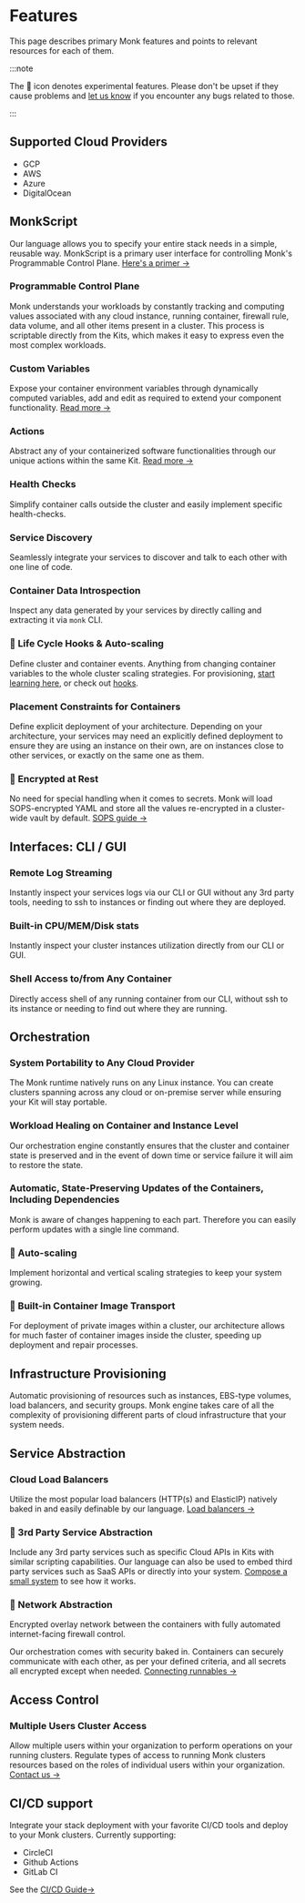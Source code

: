 # Features

This page describes primary Monk features and points to relevant resources for each of them.

:::note

The 🧪​ icon denotes experimental features. Please don't be upset if they cause problems and [let us know](support.md) if you encounter any bugs related to those.

:::

## Supported Cloud Providers

-   GCP
-   AWS
-   Azure
-   DigitalOcean

## MonkScript

Our language allows you to specify your entire stack needs in a simple, reusable way. MonkScript is a primary user interface for controlling Monk's Programmable Control Plane. [Here's a primer &#8594;
](monkscript)

### Programmable Control Plane

Monk understands your workloads by constantly tracking and computing values associated with any cloud instance, running container, firewall rule, data volume, and all other items present in a cluster. This process is scriptable directly from the Kits, which makes it easy to express even the most complex workloads.

### Custom Variables

Expose your container environment variables through dynamically computed variables, add and edit as required to extend your component functionality. [Read more &#8594;
](monkscript/yaml/runnables#variables)​

### Actions

Abstract any of your containerized software functionalities through our unique actions within the same Kit. [Read more​ &#8594;
](monkscript/yaml/runnables#actions)

### Health Checks

Simplify container calls outside the cluster and easily implement specific health-checks.

### Service Discovery

Seamlessly integrate your services to discover and talk to each other with one line of code.

### Container Data Introspection

Inspect any data generated by your services by directly calling and extracting it via `monk` CLI.

### 🧪 Life Cycle Hooks & Auto-scaling

Define cluster and container events. Anything from changing container variables to the whole cluster scaling strategies. For provisioning, [start learning here](provisioning-via-templates), or check out [hooks](hooks.md).

### Placement Constraints for Containers

Define explicit deployment of your architecture. Depending on your architecture, your services may need an explicitly defined deployment to ensure they are using an instance on their own, are on instances close to other services, or exactly on the same one as them.

### 🧪 Encrypted at Rest

No need for special handling when it comes to secrets. Monk will load SOPS-encrypted YAML and store all the values re-encrypted in a cluster-wide vault by default. [SOPS guide &#8594;
](passing-secrets.md)

## Interfaces: CLI / GUI

### Remote Log Streaming

Instantly inspect your services logs via our CLI or GUI without any 3rd party tools, needing to ssh to instances or finding out where they are deployed.

### Built-in CPU/MEM/Disk stats

Instantly inspect your cluster instances utilization directly from our CLI or GUI.

### Shell Access to/from Any Container

Directly access shell of any running container from our CLI, without ssh to its instance or needing to find out where they are running.

## Orchestration

### System Portability to Any Cloud Provider

The Monk runtime natively runs on any Linux instance. You can create clusters spanning across any cloud or on-premise server while ensuring your Kit will stay portable.

### Workload Healing on Container and Instance Level

Our orchestration engine constantly ensures that the cluster and container state is preserved and in the event of down time or service failure it will aim to restore the state.

### Automatic, State-Preserving Updates of the Containers, Including Dependencies

Monk is aware of changes happening to each part. Therefore you can easily perform updates with a single line command.

### 🧪 Auto-scaling

Implement horizontal and vertical scaling strategies to keep your system growing.

### 🧪 Built-in Container Image Transport

For deployment of private images within a cluster, our architecture allows for much faster of container images inside the cluster, speeding up deployment and repair processes.

## Infrastructure Provisioning

Automatic provisioning of resources such as instances, EBS-type volumes, load balancers, and security groups. Monk engine takes care of all the complexity of provisioning different parts of cloud infrastructure that your system needs.

## Service Abstraction

### Cloud Load Balancers

Utilize the most popular load balancers (HTTP(s) and ElasticIP) natively baked in and easily definable by our language. [Load balancers &#8594;
](load-balancers.md)

### 🧪 3rd Party Service Abstraction

Include any 3rd party services such as specific Cloud APIs in Kits with similar scripting capabilities. Our language can also be used to embed third party services such as SaaS APIs or directly into your system. [Compose a small system](basic-app.md) to see how it works.

### 🧪 Network Abstraction

Encrypted overlay network between the containers with fully automated internet-facing firewall control.

Our orchestration comes with security baked in. Containers can securely communicate with each other, as per your defined criteria, and all secrets all encrypted except when needed. [Connecting runnables &#8594;
](connecting-runnables.md)

## Access Control

### Multiple Users Cluster Access

Allow multiple users within your organization to perform operations on your running clusters. Regulate types of access to running Monk clusters resources based on the roles of individual users within your organization. [Contact us &#8594;
](https://monk-io.typeform.com/to/Wd9BokCb)

## CI/CD support

Integrate your stack deployment with your favorite CI/CD tools and deploy to your Monk clusters. Currently supporting:

-   CircleCI
-   Github Actions
-   GitLab CI

See the [CI/CD Guide&#8594;
](ci-cd)

